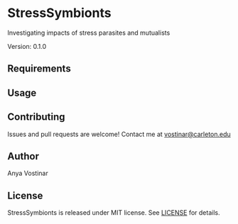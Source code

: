 # StressSymbionts

Investigating impacts of stress parasites and mutualists

Version: 0.1.0


## Requirements

## Usage

## Contributing

Issues and pull requests are welcome! Contact me at vostinar@carleton.edu

## Author

Anya Vostinar

## License

StressSymbionts is released under MIT license. See [LICENSE](https://github.com/anyaevostinar/StressSymbionts/blob/master/LICENSE) for details.

